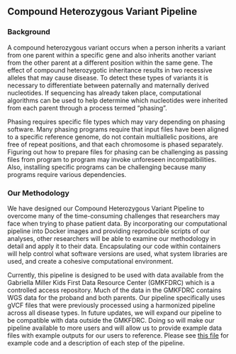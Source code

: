 ## Compound Heterozygous Variant Pipeline

### Background
A compound heterozygous variant occurs when a person inherits a variant from one parent within a specific gene and also inherits another variant from the other parent at a different position within the same gene. The effect of compound heterozygotic inheritance results in two recessive alleles that may cause disease. To detect these types of variants it is necessary to differentiate between paternally and maternally derived nucleotides. If sequencing has already taken place, computational algorithms can be used to help determine which nucleotides were inherited from each parent through a process termed “phasing”. 

Phasing requires specific file types which may vary depending on phasing software. Many phasing programs require that input files have been aligned to a specific reference genome, do not contain multiallelic positions, are free of repeat positions, and that each chromosome is phased separately. Figuring out how to prepare files for phasing can be challenging as passing files from program to program may invoke unforeseen incompatibilities. Also, installing specific programs can be challenging because many programs require various dependencies.

### Our Methodology
We have designed our Compound Heterozygous Variant Pipeline to overcome many of the time-consuming challenges that researchers may face when trying to phase patient data. By incorporating our computational pipeline into Docker images and providing reproducible scripts of our analyses, other researchers will be able to examine our methodology in detail and apply it to their data. Encapsulating our code within containers will help control what software versions are used, what system libraries are used, and create a cohesive computational environment.

Currently, this pipeline is designed to be used with data available from the Gabriella Miller Kids First Data Resource Center (GMKFDRC) which is a controlled access repository. Much of the data in the GMKFDRC contains WGS data for the proband and both parents. Our pipeline specifically uses gVCF files that were previously processed using a harmonized pipeline across all disease types. In future updates, we will expand our pipeline to be compatible with data outside the GMKFDRC. Doing so will make our pipeline available to more users and will allow us to provide example data files with example outputs for our users to reference. Please see [this file](https://github.com/dmiller903/ch-pipeline/blob/master/ch_pipeline.pdf) for example code and a description of each step of the pipeline.
